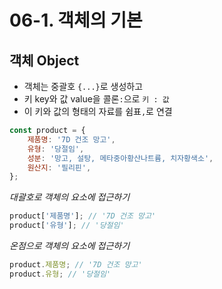 # 06-1. 객체의 기본

## 객체 Object

- 객체는 중괄호 `{...}`로 생성하고
- 키 key와 값 value을 콜론`:`으로 `키 : 값`
- 이 키와 값의 형태의 자료를 쉼표`,`로 연결

```javascript
const product = {
	제품명: '7D 건조 망고',
	유형: '당절임',
	성분: '망고, 설탕, 메타중아황산나트륨, 치자황색소',
	원산지: '필리핀',
};
```

_대괄호로 객체의 요소에 접근하기_

```javascript
product['제품명']; // '7D 건조 망고'
product['유형']; // '당절임'
```

_온점으로 객체의 요소에 접근하기_

```javascript
product.제품명; // '7D 건조 망고'
product.유형; // '당절임'
```
